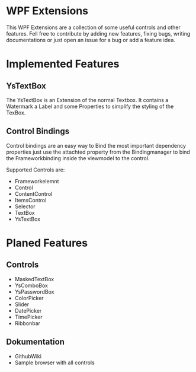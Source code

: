 # WPF Extensions

This WPF Extensions are a collection of some useful controls and other features.
Fell free to contribute by adding new features, fixing bugs, writing documentations or just open an issue for a bug or add a feature idea.


# Implemented Features

## YsTextBox 

The YsTextBox is an Extension of the normal Textbox. It contains a Watermark a Label and some Properties to simplify the styling of the TexBox.

## Control Bindings

Control bindings are an easy way to Bind the most important dependency properties just use the attachted property from the Bindingmanager to bind the Frameworkbinding inside the viewmodel to the control.

Supported Controls are:
- Frameworkelemnt
- Control
- ContentControl
- ItemsControl
- Selector
- TextBox
- YsTextBox



# Planed Features 

## Controls

- MaskedTextBox
- YsComboBox
- YsPasswordBox
- ColorPicker
- Slider
- DatePicker
- TimePicker
- Ribbonbar

## Dokumentation

- GithubWiki
- Sample browser with all controls

